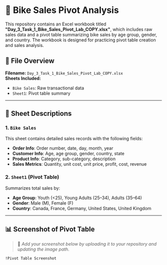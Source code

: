 # 🚴 Bike Sales Pivot Analysis

This repository contains an Excel workbook titled **"Day_3_Task_1_Bike_Sales_Pivot_Lab_COPY.xlsx"**, which includes raw sales data and a pivot table summarizing bike sales by age group, gender, and country. The workbook is designed for practicing pivot table creation and sales analysis.

## 📁 File Overview

**Filename:** `Day_3_Task_1_Bike_Sales_Pivot_Lab_COPY.xlsx`  
**Sheets Included:**
- `Bike Sales`: Raw transactional data
- `Sheet1`: Pivot table summary

---

## 📄 Sheet Descriptions

### 1. `Bike Sales`
This sheet contains detailed sales records with the following fields:

- **Order Info**: Order number, date, day, month, year
- **Customer Info**: Age, age group, gender, country, state
- **Product Info**: Category, sub-category, description
- **Sales Metrics**: Quantity, unit cost, unit price, profit, cost, revenue

### 2. `Sheet1` (Pivot Table)
Summarizes total sales by:

- **Age Group**: Youth (<25), Young Adults (25–34), Adults (35–64)
- **Gender**: Male (M), Female (F)
- **Country**: Canada, France, Germany, United States, United Kingdom

---

## 📊 Screenshot of Pivot Table

> 📸 *Add your screenshot below by uploading it to your repository and updating the image path.*

```markdown
!Pivot Table Screenshot
